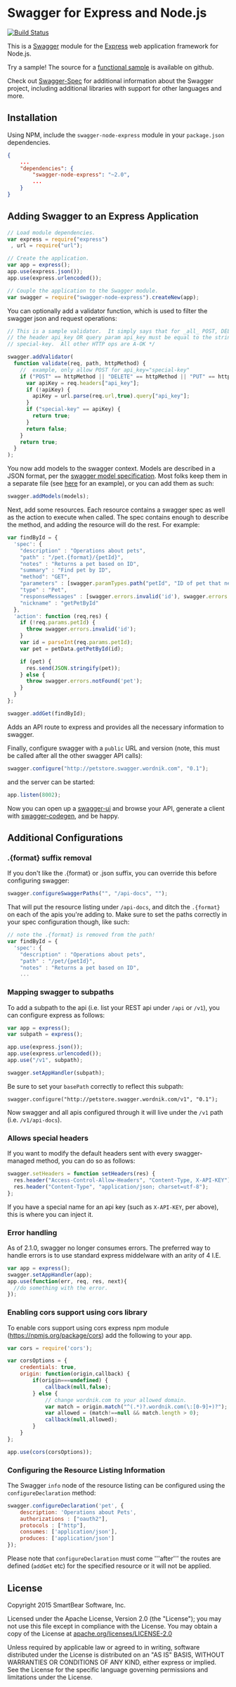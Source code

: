 # Swagger for Express and Node.js

[![Build Status](https://travis-ci.org/swagger-api/swagger-node-express.png)](https://travis-ci.org/swagger-api/swagger-node-express)

This is a [Swagger](https://github.com/swagger-api/swagger-spec) module for the [Express](http://expressjs.com) web application framework for Node.js.

Try a sample!  The source for a [functional sample](https://github.com/swagger-api/swagger-node-express/blob/master/SAMPLE.md) is available on github.

Check out [Swagger-Spec](https://github.com/swagger-api/swagger-spec) for additional information about the Swagger project, including additional libraries with support for other languages and more. 


## Installation

Using NPM, include the `swagger-node-express` module in your `package.json` dependencies.

```json
{
	...
	"dependencies": {
		"swagger-node-express": "~2.0",
		...
	}
}
```


## Adding Swagger to an Express Application

```js
// Load module dependencies.
var express = require("express")
 , url = require("url");

// Create the application.
var app = express();
app.use(express.json());
app.use(express.urlencoded());

// Couple the application to the Swagger module.
var swagger = require("swagger-node-express").createNew(app);
```

You can optionally add a validator function, which is used to filter the swagger json and request operations:

```js
// This is a sample validator.  It simply says that for _all_ POST, DELETE, PUT  methods, 
// the header api_key OR query param api_key must be equal to the string literal 
// special-key.  All other HTTP ops are A-OK */

swagger.addValidator(
  function validate(req, path, httpMethod) {
    //  example, only allow POST for api_key="special-key"
    if ("POST" == httpMethod || "DELETE" == httpMethod || "PUT" == httpMethod) {
      var apiKey = req.headers["api_key"];
      if (!apiKey) {
        apiKey = url.parse(req.url,true).query["api_key"];
      }
      if ("special-key" == apiKey) {
        return true; 
      }
      return false;
    }
    return true;
  }
);

```

You now add models to the swagger context.  Models are described in a JSON format, per the [swagger model specification](https://github.com/swagger-api/swagger-core/wiki/Datatypes).  Most folks keep them in a separate file (see [here](https://github.com/swagger-api/swagger-node-express/blob/master/sample-application/models.js) for an example), or you can add them as such:

```js
swagger.addModels(models);

```

Next, add some resources.  Each resource contains a swagger spec as well as the action to execute when called.  The spec contains enough to describe the method, and adding the resource will do the rest.  For example:


```js
var findById = {
  'spec': {
    "description" : "Operations about pets",
    "path" : "/pet.{format}/{petId}",
    "notes" : "Returns a pet based on ID",
    "summary" : "Find pet by ID",
    "method": "GET",
    "parameters" : [swagger.paramTypes.path("petId", "ID of pet that needs to be fetched", "string")],
    "type" : "Pet",
    "responseMessages" : [swagger.errors.invalid('id'), swagger.errors.notFound('pet')],
    "nickname" : "getPetById"
  },
  'action': function (req,res) {
    if (!req.params.petId) {
      throw swagger.errors.invalid('id');
    }
    var id = parseInt(req.params.petId);
    var pet = petData.getPetById(id);

    if (pet) {
      res.send(JSON.stringify(pet));
    } else {
      throw swagger.errors.notFound('pet');
    }
  }
};

swagger.addGet(findById);

```

Adds an API route to express and provides all the necessary information to swagger.

Finally, configure swagger with a `public` URL and version (note, this must be called after all the other swagger API calls):

```js
swagger.configure("http://petstore.swagger.wordnik.com", "0.1");
```

and the server can be started:

```js
app.listen(8002);
```

Now you can open up a [swagger-ui](https://github.com/swagger-api/swagger-ui) and browse your API, generate a client with [swagger-codegen](https://github.com/swagger-api/swagger-codegen), and be happy.


## Additional Configurations

### .{format} suffix removal

If you don't like the .{format} or .json suffix, you can override this before configuring swagger:

```js
swagger.configureSwaggerPaths("", "/api-docs", "");
```

That will put the resource listing under `/api-docs`, and ditch the `.{format}` on each of the apis you're adding to.  Make sure to set the paths correctly in your spec configuration though, like such:

```js
// note the .{format} is removed from the path!
var findById = {
  'spec': {
    "description" : "Operations about pets",
    "path" : "/pet/{petId}",
    "notes" : "Returns a pet based on ID",
    ...
```

### Mapping swagger to subpaths

To add a subpath to the api (i.e. list your REST api under `/api` or `/v1`), you can configure express as follows:

```js
var app = express();
var subpath = express();

app.use(express.json());
app.use(express.urlencoded());
app.use("/v1", subpath);

swagger.setAppHandler(subpath);
```

Be sure to set your `basePath` correctly to reflect this subpath:

```
swagger.configure("http://petstore.swagger.wordnik.com/v1", "0.1");
```

Now swagger and all apis configured through it will live under the `/v1` path (i.e. `/v1/api-docs`).

### Allows special headers

If you want to modify the default headers sent with every swagger-managed method, you can do so as follows:

```js
swagger.setHeaders = function setHeaders(res) {
  res.header("Access-Control-Allow-Headers", "Content-Type, X-API-KEY");
  res.header("Content-Type", "application/json; charset=utf-8");
};
```
If you have a special name for an api key (such as `X-API-KEY`, per above), this is where you can inject it.

### Error handling
As of 2.1.0, swagger no longer consumes errors.  The preferred way to handle errors
is to use standard express middelware with an arity of 4 I.E.

```javascript
var app = express();
swagger.setAppHandler(app);
app.use(function(err, req, res, next){
  //do something with the error.
});
```

### Enabling cors support using cors library

To enable cors support using cors express npm module (https://npmjs.org/package/cors) add the following to your app.

```js
var cors = require('cors');

var corsOptions = {
    credentials: true,
    origin: function(origin,callback) {
        if(origin===undefined) {
            callback(null,false);
        } else {
            // change wordnik.com to your allowed domain.
            var match = origin.match("^(.*)?.wordnik.com(\:[0-9]+)?");
            var allowed = (match!==null && match.length > 0);
            callback(null,allowed);
        }
    }
};

app.use(cors(corsOptions));

```

### Configuring the Resource Listing Information

The Swagger `info` node of the resource listing can be configured using the `configureDeclaration` method:

```js
swagger.configureDeclaration('pet', {
	description: 'Operations about Pets',
	authorizations : ["oauth2"],
	protocols : ["http"],
	consumes: ['application/json'],
	produces: ['application/json']
});
```

Please note that `configureDeclaration` must come '''after''' the routes are defined (`addGet` etc) for the specified resource or it will not be applied.

## License

Copyright 2015 SmartBear Software, Inc.

Licensed under the Apache License, Version 2.0 (the "License");
you may not use this file except in compliance with the License.
You may obtain a copy of the License at [apache.org/licenses/LICENSE-2.0](http://www.apache.org/licenses/LICENSE-2.0)

Unless required by applicable law or agreed to in writing, software
distributed under the License is distributed on an "AS IS" BASIS,
WITHOUT WARRANTIES OR CONDITIONS OF ANY KIND, either express or implied.
See the License for the specific language governing permissions and
limitations under the License.
